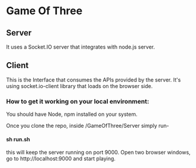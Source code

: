 # Game Of Three

## Server

It uses a Socket.IO server that integrates with node.js server.

## Client

This is the Interface that consumes the APIs provided by the server.
It's using socket.io-client library that loads on the browser side.

### How to get it working on your local environment:
 
You should have Node, npm installed on your system.

Once you clone the repo, inside /GameOfThree/Server simply run-

#### sh run.sh

this will keep the server running on port 9000.
Open two browser windows, go to http://localhost:9000 and start playing.
